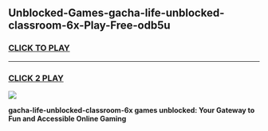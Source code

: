
## Unblocked-Games-gacha-life-unblocked-classroom-6x-Play-Free-odb5u
<h3>
<a href="https://premium76.site?title=gacha-life-unblocked-classroom-6x&ref=18A1">CLICK TO PLAY</a></h3>
<hr>

<h3>
<a href="https://premium76.site?title=gacha-life-unblocked-classroom-6x&ref=18A1">CLICK 2 PLAY</a>
  
</h3>

<a href="https://premium76.site?title=gacha-life-unblocked-classroom-6x&ref=18A1"><img src="https://clearcache.store/games.png"></a>


**gacha-life-unblocked-classroom-6x games unblocked: Your Gateway to Fun and Accessible Online Gaming**
